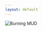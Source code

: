 ```yaml
---
layout: default
---
```

<style>
h1 {
    color: darkorange;
}
/* Style the cursor as a block */
.typed-cursor {
    opacity: 1;
    animation: blink 0.7s infinite;
    /* background-color: #fff; */
    width: 10px;
    display: inline-block;
}

@keyframes blink {
    50% {
        opacity: 0;
    }
}

/* Ensure the line and its content are aligned to the left */
.terminal {
    text-align: left;
    font-family: 'Courier New', Courier, monospace; /* this makes it look more terminal-like, optional */
}

.line {
    display: flex;
    align-items: center;
}

.prompt {
    margin-right: 10px; /* slight space between the prompt and the typed text */
}


</style>
<div class="center">
<img src="{{ site.baseurl }} {% link /images/BurningMUD_ASCII_Logo.png %} " alt="Burning MUD">

<script src="https://cdn.jsdelivr.net/npm/typed.js@2.0.12"></script>

<div class="terminal">
    <div class="line">
        <span id="typed-output"></span>
    </div>
</div>


<div id="terminal" class="terminal"></div>

<script>
var options = {
    strings: ["<h1>Out of the burning ashes</h1>", "<h1>Rose a new life</h1>", "<h1>A new creature</h1>", "<h1>Born into the Burning World</h1>"],
    typeSpeed: 50,
    backSpeed: 0,
    showCursor: true,
    loop: false,
    onStart: function() {
        // Before typing each string, add a new line
        var newLine = document.createElement("div");
        newLine.className = "line";
        newLine.innerHTML = '<span id="typed-' + this.sequence + '"></span>';
        document.querySelector('.terminal').appendChild(newLine);
        this.el = document.querySelector("#typed-" + this.sequence);  // Update the element to type into
    }
};

var typed = new Typed("#typed-0", options);
</script>

